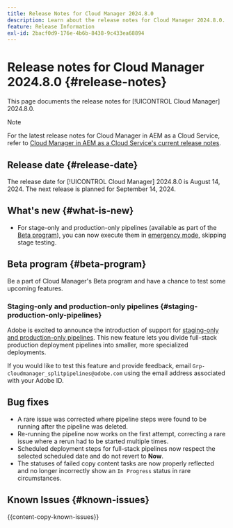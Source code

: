 ```yaml
---
title: Release Notes for Cloud Manager 2024.8.0
description: Learn about the release notes for Cloud Manager 2024.8.0.
feature: Release Information
exl-id: 2bacf0d9-176e-4b6b-8438-9c433ea68894
---
```

# Release notes for Cloud Manager 2024.8.0 {#release-notes}

This page documents the release notes for [!UICONTROL Cloud Manager] 2024.8.0.

>[!NOTE]
>
>For the latest release notes for Cloud Manager in AEM as a Cloud Service, refer to [Cloud Manager in AEM as a Cloud Service's current release notes](https://experienceleague.adobe.com/en/docs/experience-manager-cloud-service/content/release-notes/cloud-manager/current).

## Release date {#release-date}

The release date for [!UICONTROL Cloud Manager] 2024.8.0 is August 14, 2024. The next release is planned for September 14, 2024.

## What's new {#what-is-new}

* For stage-only and production-only pipelines (available as part of the [Beta program](#staging-production-only-pipelines)), you can now execute them in [emergency mode,](/help/using/stage-prod-only.md#emergency-mode) skipping stage testing.

## Beta program {#beta-program}

Be a part of Cloud Manager's Beta program and have a chance to test some upcoming features.

### Staging-only and production-only pipelines {#staging-production-only-pipelines}

Adobe is excited to announce the introduction of support for [staging-only and production-only pipelines](/help/using/stage-prod-only.md). This new feature lets you divide full-stack production deployment pipelines into smaller, more specialized deployments.

If you would like to test this feature and provide feedback, email `Grp-cloudmanager_splitpipelines@adobe.com` using the email address associated with your Adobe ID.

## Bug fixes

* A rare issue was corrected where pipeline steps were found to be running after the pipeline was deleted.
* Re-running the pipeline now works on the first attempt, correcting a rare issue where a rerun had to be started multiple times.
* Scheduled deployment steps for full-stack pipelines now respect the selected scheduled date and do not revert to **Now**.
* The statuses of failed copy content tasks are now properly reflected and no longer incorrectly show an `In Progress` status in rare circumstances.

## Known Issues {#known-issues}

{{content-copy-known-issues}}
